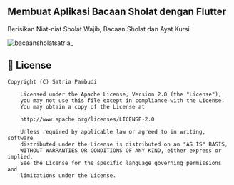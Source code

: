 ## Membuat Aplikasi Bacaan Sholat dengan Flutter
Berisikan Niat-niat Sholat Wajib, Bacaan Sholat dan Ayat Kursi

![bacaansholatsatria_](https://github.com/SatriaPambudi15/UAS-MOBILE-PRO_SATRIA-PAMBUDI_STE202202924/assets/173590648/97d653bf-f9cf-4ec4-a557-5536cf7a1289)

## 📄 License

```
Copyright (C) Satria Pambudi

    Licensed under the Apache License, Version 2.0 (the "License");
    you may not use this file except in compliance with the License.
    You may obtain a copy of the License at

    http://www.apache.org/licenses/LICENSE-2.0

    Unless required by applicable law or agreed to in writing, software
    distributed under the License is distributed on an "AS IS" BASIS,
    WITHOUT WARRANTIES OR CONDITIONS OF ANY KIND, either express or implied.
    See the License for the specific language governing permissions and
    limitations under the License.

```
